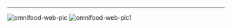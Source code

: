 <hr>


<img src="https://i.postimg.cc/6qq0gzPp/omnifoodalmpic111.png" alt="omnifood-web-pic" />
<img src="https://i.postimg.cc/YqSfCXbr/omnifoodalmpic1.png" alt="omnifood-web-pic1" />
</hr>
